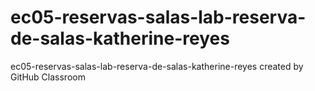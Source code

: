 # ec05-reservas-salas-lab-reserva-de-salas-katherine-reyes
ec05-reservas-salas-lab-reserva-de-salas-katherine-reyes created by GitHub Classroom
